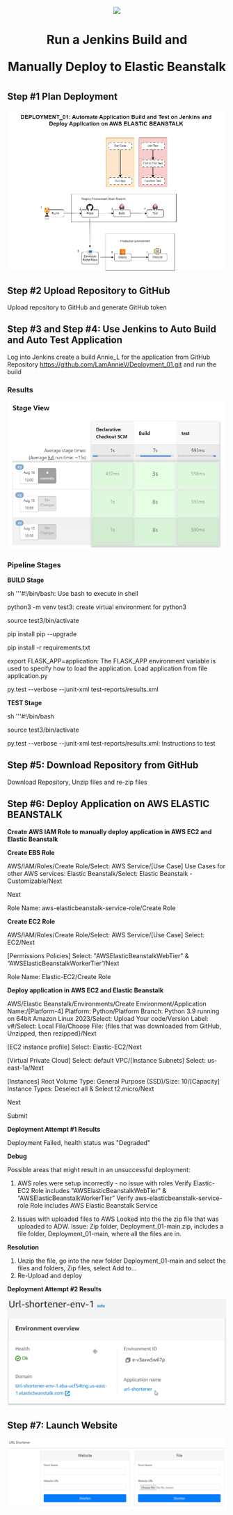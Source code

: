 <p align="center">
<img src="https://github.com/kura-labs-org/kuralabs_deployment_1/blob/main/Kuralogo.png">
</p>


<h1 align="center">Run a Jenkins Build and </p> Manually Deploy to Elastic Beanstalk<h1> 


## Step #1 Plan Deployment

![Plan](Deployment_01_Pipeline.jpg)


## Step #2 Upload Repository to GitHub

Upload repository to GitHub and generate GitHub token

## Step #3 and Step #4:  Use Jenkins to Auto Build and Auto Test Application

Log into Jenkins create a build Annie_L for the application from GitHub Repository https://github.com/LamAnnieV/Deployment_01.git and run the build

### Results

![Build](D01_Jenkins_Results.jpg)

### Pipeline Stages


**BUILD Stage**

sh '''#!/bin/bash:  Use bash to execute in shell

python3 -m venv test3:  create virtual environment for python3

source test3/bin/activate

pip install pip --upgrade

pip install -r requirements.txt

export FLASK_APP=application:  The FLASK_APP environment variable is used to specify how to load the application.  Load application from file application.py

py.test --verbose --junit-xml test-reports/results.xml

**TEST Stage**

sh '''#!/bin/bash

source test3/bin/activate

py.test --verbose --junit-xml test-reports/results.xml:  Instructions to test 

## Step #5:  Download Repository from GitHub

Download Repository, Unzip files and re-zip files

## Step #6:  Deploy Application on AWS ELASTIC BEANSTALK

**Create AWS IAM Role to manually deploy application in AWS EC2 and Elastic Beanstalk**

**Create EBS Role**

AWS/IAM/Roles/Create Role/Select:  AWS Service/[Use Case] Use Cases for other AWS services:  Elastic Beanstalk/Select:  Elastic Beanstalk - Customizable/Next

Next

Role Name:  aws-elasticbeanstalk-service-role/Create Role

**Create EC2 Role**

AWS/IAM/Roles/Create Role/Select:  AWS Service/[Use Case] Select:  EC2/Next

[Permissions Policies] Select:   "AWSElasticBeanstalkWebTier" & “AWSElasticBeanstalkWorkerTier”/Next

Role Name:  Elastic-EC2/Create Role

**Deploy application in AWS EC2 and Elastic Beanstalk**

AWS/Elastic Beanstalk/Environments/Create Environment/Application Name:/[Platform-4] Platform:  Python/Platform Branch:  Python 3.9 running on 64bit Amazon Linux 2023/Select:  Upload Your code/Version Label:  v#/Select: Local File/Choose File:  {files that was downloaded from GitHub, Unzipped, then rezipped}/Next

[EC2 instance profile] Select:  Elastic-EC2/Next

[Virtual Private Cloud] Select:  default VPC/[Instance Subnets] Select:  us-east-1a/Next

[Instances] Root Volume Type:  General Purpose (SSD)/Size:  10/[Capacity] Instance Types:  Deselect all & Select t2.micro/Next

Next

Submit

**Deployment Attempt #1 Results**

Deployment Failed, health status was "Degraded"

**Debug**

Possible areas that might result in an unsuccessful deployment:
1.  AWS roles were setup incorrectly - no issue with roles
    Verify Elastic-EC2 Role includes "AWSElasticBeanstalkWebTier" & “AWSElasticBeanstalkWorkerTier” 
    Verify aws-elasticbeanstalk-service-role Role includes AWS Elastic Beanstalk Service

2.  Issues with uploaded files to AWS
   Looked into the the zip file that was uploaded to ADW.  Issue:  Zip folder, Deployment_01-main.zip, includes a file folder, Deployment_01-main, where all the files are in.

**Resolution**
1.  Unzip the file, go into the new folder Deployment_01-main and select the files and folders, Zip files, select Add to...
2.  Re-Upload and deploy
   
**Deployment Attempt #2 Results**

![AWS_Result](Deploy_01_AWS_Result.jpg)



## Step #7:  Launch Website
![Website](D01_Webstie_Results.jpg)


